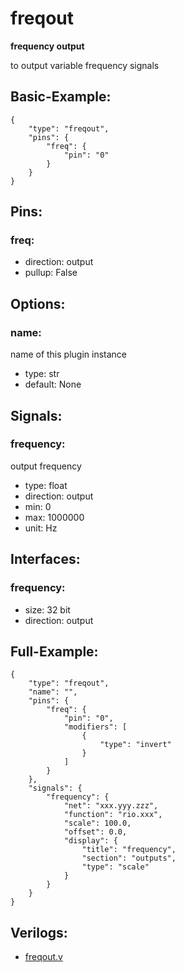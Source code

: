 # freqout
**frequency output**

to output variable frequency signals

## Basic-Example:
```
{
    "type": "freqout",
    "pins": {
        "freq": {
            "pin": "0"
        }
    }
}
```

## Pins:
### freq:

 * direction: output
 * pullup: False


## Options:
### name:
name of this plugin instance

 * type: str
 * default: None


## Signals:
### frequency:
output frequency

 * type: float
 * direction: output
 * min: 0
 * max: 1000000
 * unit: Hz


## Interfaces:
### frequency:

 * size: 32 bit
 * direction: output


## Full-Example:
```
{
    "type": "freqout",
    "name": "",
    "pins": {
        "freq": {
            "pin": "0",
            "modifiers": [
                {
                    "type": "invert"
                }
            ]
        }
    },
    "signals": {
        "frequency": {
            "net": "xxx.yyy.zzz",
            "function": "rio.xxx",
            "scale": 100.0,
            "offset": 0.0,
            "display": {
                "title": "frequency",
                "section": "outputs",
                "type": "scale"
            }
        }
    }
}
```

## Verilogs:
 * [freqout.v](freqout.v)
